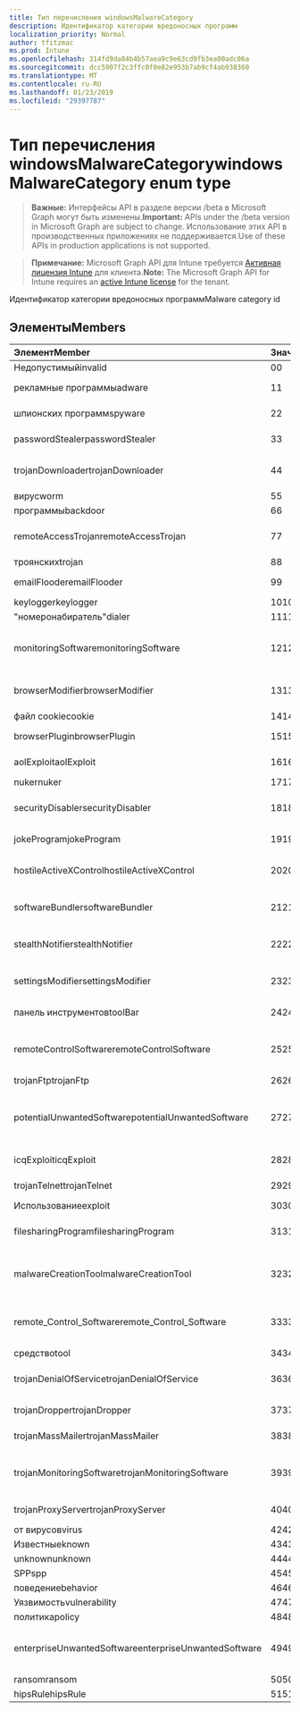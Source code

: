 ```yaml
---
title: Тип перечисления windowsMalwareCategory
description: Идентификатор категории вредоносных программ
localization_priority: Normal
author: tfitzmac
ms.prod: Intune
ms.openlocfilehash: 314fd9da84b4b57aea9c9e63cd9fb3ea00adc06a
ms.sourcegitcommit: dcc5907f2c3ffc0f0e82e953b7ab9cf4ab938360
ms.translationtype: MT
ms.contentlocale: ru-RU
ms.lasthandoff: 01/23/2019
ms.locfileid: "29397787"
---
```

# <a name="windowsmalwarecategory-enum-type"></a><span data-ttu-id="3c802-103">Тип перечисления windowsMalwareCategory</span><span class="sxs-lookup"><span data-stu-id="3c802-103">windowsMalwareCategory enum type</span></span>

> <span data-ttu-id="3c802-104">**Важные:** Интерфейсы API в разделе версии /beta в Microsoft Graph могут быть изменены.</span><span class="sxs-lookup"><span data-stu-id="3c802-104">**Important:** APIs under the /beta version in Microsoft Graph are subject to change.</span></span> <span data-ttu-id="3c802-105">Использование этих API в производственных приложениях не поддерживается.</span><span class="sxs-lookup"><span data-stu-id="3c802-105">Use of these APIs in production applications is not supported.</span></span>

> <span data-ttu-id="3c802-106">**Примечание:** Microsoft Graph API для Intune требуется [Активная лицензия Intune](https://go.microsoft.com/fwlink/?linkid=839381) для клиента.</span><span class="sxs-lookup"><span data-stu-id="3c802-106">**Note:** The Microsoft Graph API for Intune requires an [active Intune license](https://go.microsoft.com/fwlink/?linkid=839381) for the tenant.</span></span>

<span data-ttu-id="3c802-107">Идентификатор категории вредоносных программ</span><span class="sxs-lookup"><span data-stu-id="3c802-107">Malware category id</span></span>

## <a name="members"></a><span data-ttu-id="3c802-108">Элементы</span><span class="sxs-lookup"><span data-stu-id="3c802-108">Members</span></span>
|<span data-ttu-id="3c802-109">Элемент</span><span class="sxs-lookup"><span data-stu-id="3c802-109">Member</span></span>|<span data-ttu-id="3c802-110">Значение</span><span class="sxs-lookup"><span data-stu-id="3c802-110">Value</span></span>|<span data-ttu-id="3c802-111">Описание</span><span class="sxs-lookup"><span data-stu-id="3c802-111">Description</span></span>|
|:---|:---|:---|
|<span data-ttu-id="3c802-112">Недопустимый</span><span class="sxs-lookup"><span data-stu-id="3c802-112">invalid</span></span>|<span data-ttu-id="3c802-113">0</span><span class="sxs-lookup"><span data-stu-id="3c802-113">0</span></span>|<span data-ttu-id="3c802-114">Invalid</span><span class="sxs-lookup"><span data-stu-id="3c802-114">Invalid</span></span>|
|<span data-ttu-id="3c802-115">рекламные программы</span><span class="sxs-lookup"><span data-stu-id="3c802-115">adware</span></span>|<span data-ttu-id="3c802-116">1</span><span class="sxs-lookup"><span data-stu-id="3c802-116">1</span></span>|<span data-ttu-id="3c802-117">Рекламные программы</span><span class="sxs-lookup"><span data-stu-id="3c802-117">Adware</span></span>|
|<span data-ttu-id="3c802-118">шпионских программ</span><span class="sxs-lookup"><span data-stu-id="3c802-118">spyware</span></span>|<span data-ttu-id="3c802-119">2</span><span class="sxs-lookup"><span data-stu-id="3c802-119">2</span></span>|<span data-ttu-id="3c802-120">Шпионских программ</span><span class="sxs-lookup"><span data-stu-id="3c802-120">Spyware</span></span>|
|<span data-ttu-id="3c802-121">passwordStealer</span><span class="sxs-lookup"><span data-stu-id="3c802-121">passwordStealer</span></span>|<span data-ttu-id="3c802-122">3</span><span class="sxs-lookup"><span data-stu-id="3c802-122">3</span></span>|<span data-ttu-id="3c802-123">Средство кражи паролей</span><span class="sxs-lookup"><span data-stu-id="3c802-123">Password stealer</span></span>|
|<span data-ttu-id="3c802-124">trojanDownloader</span><span class="sxs-lookup"><span data-stu-id="3c802-124">trojanDownloader</span></span>|<span data-ttu-id="3c802-125">4</span><span class="sxs-lookup"><span data-stu-id="3c802-125">4</span></span>|<span data-ttu-id="3c802-126">Троянских загрузчика</span><span class="sxs-lookup"><span data-stu-id="3c802-126">Trojan downloader</span></span>|
|<span data-ttu-id="3c802-127">вирус</span><span class="sxs-lookup"><span data-stu-id="3c802-127">worm</span></span>|<span data-ttu-id="3c802-128">5</span><span class="sxs-lookup"><span data-stu-id="3c802-128">5</span></span>|<span data-ttu-id="3c802-129">Вирус</span><span class="sxs-lookup"><span data-stu-id="3c802-129">Worm</span></span>|
|<span data-ttu-id="3c802-130">программы</span><span class="sxs-lookup"><span data-stu-id="3c802-130">backdoor</span></span>|<span data-ttu-id="3c802-131">6</span><span class="sxs-lookup"><span data-stu-id="3c802-131">6</span></span>|<span data-ttu-id="3c802-132">Программы</span><span class="sxs-lookup"><span data-stu-id="3c802-132">Backdoor</span></span>|
|<span data-ttu-id="3c802-133">remoteAccessTrojan</span><span class="sxs-lookup"><span data-stu-id="3c802-133">remoteAccessTrojan</span></span>|<span data-ttu-id="3c802-134">7</span><span class="sxs-lookup"><span data-stu-id="3c802-134">7</span></span>|<span data-ttu-id="3c802-135">Удаленный доступ троянских</span><span class="sxs-lookup"><span data-stu-id="3c802-135">Remote access Trojan</span></span>|
|<span data-ttu-id="3c802-136">троянских</span><span class="sxs-lookup"><span data-stu-id="3c802-136">trojan</span></span>|<span data-ttu-id="3c802-137">8</span><span class="sxs-lookup"><span data-stu-id="3c802-137">8</span></span>|<span data-ttu-id="3c802-138">Троянских</span><span class="sxs-lookup"><span data-stu-id="3c802-138">Trojan</span></span>|
|<span data-ttu-id="3c802-139">emailFlooder</span><span class="sxs-lookup"><span data-stu-id="3c802-139">emailFlooder</span></span>|<span data-ttu-id="3c802-140">9</span><span class="sxs-lookup"><span data-stu-id="3c802-140">9</span></span>|<span data-ttu-id="3c802-141">Flooder электронной почты</span><span class="sxs-lookup"><span data-stu-id="3c802-141">Email flooder</span></span>|
|<span data-ttu-id="3c802-142">keylogger</span><span class="sxs-lookup"><span data-stu-id="3c802-142">keylogger</span></span>|<span data-ttu-id="3c802-143">10</span><span class="sxs-lookup"><span data-stu-id="3c802-143">10</span></span>|<span data-ttu-id="3c802-144">Keylogger</span><span class="sxs-lookup"><span data-stu-id="3c802-144">Keylogger</span></span>|
|<span data-ttu-id="3c802-145">"номеронабиратель"</span><span class="sxs-lookup"><span data-stu-id="3c802-145">dialer</span></span>|<span data-ttu-id="3c802-146">11</span><span class="sxs-lookup"><span data-stu-id="3c802-146">11</span></span>|<span data-ttu-id="3c802-147">"Номеронабиратель"</span><span class="sxs-lookup"><span data-stu-id="3c802-147">Dialer</span></span>|
|<span data-ttu-id="3c802-148">monitoringSoftware</span><span class="sxs-lookup"><span data-stu-id="3c802-148">monitoringSoftware</span></span>|<span data-ttu-id="3c802-149">12</span><span class="sxs-lookup"><span data-stu-id="3c802-149">12</span></span>|<span data-ttu-id="3c802-150">Мониторинг программного обеспечения</span><span class="sxs-lookup"><span data-stu-id="3c802-150">Monitoring software</span></span>|
|<span data-ttu-id="3c802-151">browserModifier</span><span class="sxs-lookup"><span data-stu-id="3c802-151">browserModifier</span></span>|<span data-ttu-id="3c802-152">13</span><span class="sxs-lookup"><span data-stu-id="3c802-152">13</span></span>|<span data-ttu-id="3c802-153">Модификатор обозревателя</span><span class="sxs-lookup"><span data-stu-id="3c802-153">Browser modifier</span></span>|
|<span data-ttu-id="3c802-154">файл cookie</span><span class="sxs-lookup"><span data-stu-id="3c802-154">cookie</span></span>|<span data-ttu-id="3c802-155">14</span><span class="sxs-lookup"><span data-stu-id="3c802-155">14</span></span>|<span data-ttu-id="3c802-156">Файл Cookie</span><span class="sxs-lookup"><span data-stu-id="3c802-156">Cookie</span></span>|
|<span data-ttu-id="3c802-157">browserPlugin</span><span class="sxs-lookup"><span data-stu-id="3c802-157">browserPlugin</span></span>|<span data-ttu-id="3c802-158">15</span><span class="sxs-lookup"><span data-stu-id="3c802-158">15</span></span>|<span data-ttu-id="3c802-159">Подключаемый модуль браузера</span><span class="sxs-lookup"><span data-stu-id="3c802-159">Browser plugin</span></span>|
|<span data-ttu-id="3c802-160">aolExploit</span><span class="sxs-lookup"><span data-stu-id="3c802-160">aolExploit</span></span>|<span data-ttu-id="3c802-161">16</span><span class="sxs-lookup"><span data-stu-id="3c802-161">16</span></span>|<span data-ttu-id="3c802-162">Использование AOL</span><span class="sxs-lookup"><span data-stu-id="3c802-162">AOL exploit</span></span>|
|<span data-ttu-id="3c802-163">nuker</span><span class="sxs-lookup"><span data-stu-id="3c802-163">nuker</span></span>|<span data-ttu-id="3c802-164">17</span><span class="sxs-lookup"><span data-stu-id="3c802-164">17</span></span>|<span data-ttu-id="3c802-165">Nuker</span><span class="sxs-lookup"><span data-stu-id="3c802-165">Nuker</span></span>|
|<span data-ttu-id="3c802-166">securityDisabler</span><span class="sxs-lookup"><span data-stu-id="3c802-166">securityDisabler</span></span>|<span data-ttu-id="3c802-167">18</span><span class="sxs-lookup"><span data-stu-id="3c802-167">18</span></span>|<span data-ttu-id="3c802-168">Вред для безопасности</span><span class="sxs-lookup"><span data-stu-id="3c802-168">Security disabler</span></span>|
|<span data-ttu-id="3c802-169">jokeProgram</span><span class="sxs-lookup"><span data-stu-id="3c802-169">jokeProgram</span></span>|<span data-ttu-id="3c802-170">19</span><span class="sxs-lookup"><span data-stu-id="3c802-170">19</span></span>|<span data-ttu-id="3c802-171">Программа-шутка</span><span class="sxs-lookup"><span data-stu-id="3c802-171">Joke program</span></span>|
|<span data-ttu-id="3c802-172">hostileActiveXControl</span><span class="sxs-lookup"><span data-stu-id="3c802-172">hostileActiveXControl</span></span>|<span data-ttu-id="3c802-173">20</span><span class="sxs-lookup"><span data-stu-id="3c802-173">20</span></span>|<span data-ttu-id="3c802-174">Опасных элементов ActiveX</span><span class="sxs-lookup"><span data-stu-id="3c802-174">Hostile ActiveX control</span></span>|
|<span data-ttu-id="3c802-175">softwareBundler</span><span class="sxs-lookup"><span data-stu-id="3c802-175">softwareBundler</span></span>|<span data-ttu-id="3c802-176">21</span><span class="sxs-lookup"><span data-stu-id="3c802-176">21</span></span>|<span data-ttu-id="3c802-177">Bundler программного обеспечения</span><span class="sxs-lookup"><span data-stu-id="3c802-177">Software bundler</span></span>|
|<span data-ttu-id="3c802-178">stealthNotifier</span><span class="sxs-lookup"><span data-stu-id="3c802-178">stealthNotifier</span></span>|<span data-ttu-id="3c802-179">22</span><span class="sxs-lookup"><span data-stu-id="3c802-179">22</span></span>|<span data-ttu-id="3c802-180">Скрытый модификатор</span><span class="sxs-lookup"><span data-stu-id="3c802-180">Stealth modifier</span></span>|
|<span data-ttu-id="3c802-181">settingsModifier</span><span class="sxs-lookup"><span data-stu-id="3c802-181">settingsModifier</span></span>|<span data-ttu-id="3c802-182">23</span><span class="sxs-lookup"><span data-stu-id="3c802-182">23</span></span>|<span data-ttu-id="3c802-183">Изменение параметров</span><span class="sxs-lookup"><span data-stu-id="3c802-183">Settings modifier</span></span>|
|<span data-ttu-id="3c802-184">панель инструментов</span><span class="sxs-lookup"><span data-stu-id="3c802-184">toolBar</span></span>|<span data-ttu-id="3c802-185">24</span><span class="sxs-lookup"><span data-stu-id="3c802-185">24</span></span>|<span data-ttu-id="3c802-186">Панель инструментов</span><span class="sxs-lookup"><span data-stu-id="3c802-186">Toolbar</span></span>|
|<span data-ttu-id="3c802-187">remoteControlSoftware</span><span class="sxs-lookup"><span data-stu-id="3c802-187">remoteControlSoftware</span></span>|<span data-ttu-id="3c802-188">25</span><span class="sxs-lookup"><span data-stu-id="3c802-188">25</span></span>|<span data-ttu-id="3c802-189">Программное обеспечение удаленного управления</span><span class="sxs-lookup"><span data-stu-id="3c802-189">Remote control software</span></span>|
|<span data-ttu-id="3c802-190">trojanFtp</span><span class="sxs-lookup"><span data-stu-id="3c802-190">trojanFtp</span></span>|<span data-ttu-id="3c802-191">26</span><span class="sxs-lookup"><span data-stu-id="3c802-191">26</span></span>|<span data-ttu-id="3c802-192">Троянских FTP</span><span class="sxs-lookup"><span data-stu-id="3c802-192">Trojan FTP</span></span>|
|<span data-ttu-id="3c802-193">potentialUnwantedSoftware</span><span class="sxs-lookup"><span data-stu-id="3c802-193">potentialUnwantedSoftware</span></span>|<span data-ttu-id="3c802-194">27</span><span class="sxs-lookup"><span data-stu-id="3c802-194">27</span></span>|<span data-ttu-id="3c802-195">Потенциальные нежелательного программного обеспечения</span><span class="sxs-lookup"><span data-stu-id="3c802-195">Potential unwanted software</span></span>|
|<span data-ttu-id="3c802-196">icqExploit</span><span class="sxs-lookup"><span data-stu-id="3c802-196">icqExploit</span></span>|<span data-ttu-id="3c802-197">28</span><span class="sxs-lookup"><span data-stu-id="3c802-197">28</span></span>|<span data-ttu-id="3c802-198">Использование ICQ</span><span class="sxs-lookup"><span data-stu-id="3c802-198">ICQ exploit</span></span>|
|<span data-ttu-id="3c802-199">trojanTelnet</span><span class="sxs-lookup"><span data-stu-id="3c802-199">trojanTelnet</span></span>|<span data-ttu-id="3c802-200">29</span><span class="sxs-lookup"><span data-stu-id="3c802-200">29</span></span>|<span data-ttu-id="3c802-201">Троянских telnet</span><span class="sxs-lookup"><span data-stu-id="3c802-201">Trojan telnet</span></span>|
|<span data-ttu-id="3c802-202">Использование</span><span class="sxs-lookup"><span data-stu-id="3c802-202">exploit</span></span>|<span data-ttu-id="3c802-203">30</span><span class="sxs-lookup"><span data-stu-id="3c802-203">30</span></span>|<span data-ttu-id="3c802-204">Использование</span><span class="sxs-lookup"><span data-stu-id="3c802-204">Exploit</span></span>|
|<span data-ttu-id="3c802-205">filesharingProgram</span><span class="sxs-lookup"><span data-stu-id="3c802-205">filesharingProgram</span></span>|<span data-ttu-id="3c802-206">31</span><span class="sxs-lookup"><span data-stu-id="3c802-206">31</span></span>|<span data-ttu-id="3c802-207">Программа обмена файлами</span><span class="sxs-lookup"><span data-stu-id="3c802-207">File sharing program</span></span>|
|<span data-ttu-id="3c802-208">malwareCreationTool</span><span class="sxs-lookup"><span data-stu-id="3c802-208">malwareCreationTool</span></span>|<span data-ttu-id="3c802-209">32</span><span class="sxs-lookup"><span data-stu-id="3c802-209">32</span></span>|<span data-ttu-id="3c802-210">Средство создания вредоносных программ</span><span class="sxs-lookup"><span data-stu-id="3c802-210">Malware creation tool</span></span>|
|<span data-ttu-id="3c802-211">remote_Control_Software</span><span class="sxs-lookup"><span data-stu-id="3c802-211">remote_Control_Software</span></span>|<span data-ttu-id="3c802-212">33</span><span class="sxs-lookup"><span data-stu-id="3c802-212">33</span></span>|<span data-ttu-id="3c802-213">Программное обеспечение удаленного управления</span><span class="sxs-lookup"><span data-stu-id="3c802-213">Remote control software</span></span>|
|<span data-ttu-id="3c802-214">средство</span><span class="sxs-lookup"><span data-stu-id="3c802-214">tool</span></span>|<span data-ttu-id="3c802-215">34</span><span class="sxs-lookup"><span data-stu-id="3c802-215">34</span></span>|<span data-ttu-id="3c802-216">Средство</span><span class="sxs-lookup"><span data-stu-id="3c802-216">Tool</span></span>|
|<span data-ttu-id="3c802-217">trojanDenialOfService</span><span class="sxs-lookup"><span data-stu-id="3c802-217">trojanDenialOfService</span></span>|<span data-ttu-id="3c802-218">36</span><span class="sxs-lookup"><span data-stu-id="3c802-218">36</span></span>|<span data-ttu-id="3c802-219">Троянских отказ в обслуживании</span><span class="sxs-lookup"><span data-stu-id="3c802-219">Trojan denial of service</span></span>|
|<span data-ttu-id="3c802-220">trojanDropper</span><span class="sxs-lookup"><span data-stu-id="3c802-220">trojanDropper</span></span>|<span data-ttu-id="3c802-221">37</span><span class="sxs-lookup"><span data-stu-id="3c802-221">37</span></span>|<span data-ttu-id="3c802-222">Загрузчик троянских</span><span class="sxs-lookup"><span data-stu-id="3c802-222">Trojan dropper</span></span>|
|<span data-ttu-id="3c802-223">trojanMassMailer</span><span class="sxs-lookup"><span data-stu-id="3c802-223">trojanMassMailer</span></span>|<span data-ttu-id="3c802-224">38</span><span class="sxs-lookup"><span data-stu-id="3c802-224">38</span></span>|<span data-ttu-id="3c802-225">Троянских рассылки</span><span class="sxs-lookup"><span data-stu-id="3c802-225">Trojan mass mailer</span></span>|
|<span data-ttu-id="3c802-226">trojanMonitoringSoftware</span><span class="sxs-lookup"><span data-stu-id="3c802-226">trojanMonitoringSoftware</span></span>|<span data-ttu-id="3c802-227">39</span><span class="sxs-lookup"><span data-stu-id="3c802-227">39</span></span>|<span data-ttu-id="3c802-228">Троянских мониторинга программного обеспечения</span><span class="sxs-lookup"><span data-stu-id="3c802-228">Trojan monitoring software</span></span>|
|<span data-ttu-id="3c802-229">trojanProxyServer</span><span class="sxs-lookup"><span data-stu-id="3c802-229">trojanProxyServer</span></span>|<span data-ttu-id="3c802-230">40</span><span class="sxs-lookup"><span data-stu-id="3c802-230">40</span></span>|<span data-ttu-id="3c802-231">Троянских прокси-сервера</span><span class="sxs-lookup"><span data-stu-id="3c802-231">Trojan proxy server</span></span>|
|<span data-ttu-id="3c802-232">от вирусов</span><span class="sxs-lookup"><span data-stu-id="3c802-232">virus</span></span>|<span data-ttu-id="3c802-233">42</span><span class="sxs-lookup"><span data-stu-id="3c802-233">42</span></span>|<span data-ttu-id="3c802-234">От вирусов</span><span class="sxs-lookup"><span data-stu-id="3c802-234">Virus</span></span>|
|<span data-ttu-id="3c802-235">Известные</span><span class="sxs-lookup"><span data-stu-id="3c802-235">known</span></span>|<span data-ttu-id="3c802-236">43</span><span class="sxs-lookup"><span data-stu-id="3c802-236">43</span></span>|<span data-ttu-id="3c802-237">Известные</span><span class="sxs-lookup"><span data-stu-id="3c802-237">Known</span></span>|
|<span data-ttu-id="3c802-238">unknown</span><span class="sxs-lookup"><span data-stu-id="3c802-238">unknown</span></span>|<span data-ttu-id="3c802-239">44</span><span class="sxs-lookup"><span data-stu-id="3c802-239">44</span></span>|<span data-ttu-id="3c802-240">Неизвестно</span><span class="sxs-lookup"><span data-stu-id="3c802-240">Unknown</span></span>|
|<span data-ttu-id="3c802-241">SPP</span><span class="sxs-lookup"><span data-stu-id="3c802-241">spp</span></span>|<span data-ttu-id="3c802-242">45</span><span class="sxs-lookup"><span data-stu-id="3c802-242">45</span></span>|<span data-ttu-id="3c802-243">SPP</span><span class="sxs-lookup"><span data-stu-id="3c802-243">SPP</span></span>|
|<span data-ttu-id="3c802-244">поведение</span><span class="sxs-lookup"><span data-stu-id="3c802-244">behavior</span></span>|<span data-ttu-id="3c802-245">46</span><span class="sxs-lookup"><span data-stu-id="3c802-245">46</span></span>|<span data-ttu-id="3c802-246">Поведение</span><span class="sxs-lookup"><span data-stu-id="3c802-246">Behavior</span></span>|
|<span data-ttu-id="3c802-247">Уязвимость</span><span class="sxs-lookup"><span data-stu-id="3c802-247">vulnerability</span></span>|<span data-ttu-id="3c802-248">47</span><span class="sxs-lookup"><span data-stu-id="3c802-248">47</span></span>|<span data-ttu-id="3c802-249">Уязвимость</span><span class="sxs-lookup"><span data-stu-id="3c802-249">Vulnerability</span></span>|
|<span data-ttu-id="3c802-250">политика</span><span class="sxs-lookup"><span data-stu-id="3c802-250">policy</span></span>|<span data-ttu-id="3c802-251">48</span><span class="sxs-lookup"><span data-stu-id="3c802-251">48</span></span>|<span data-ttu-id="3c802-252">Политика</span><span class="sxs-lookup"><span data-stu-id="3c802-252">Policy</span></span>|
|<span data-ttu-id="3c802-253">enterpriseUnwantedSoftware</span><span class="sxs-lookup"><span data-stu-id="3c802-253">enterpriseUnwantedSoftware</span></span>|<span data-ttu-id="3c802-254">49</span><span class="sxs-lookup"><span data-stu-id="3c802-254">49</span></span>|<span data-ttu-id="3c802-255">Enterprise нежелательного программного обеспечения</span><span class="sxs-lookup"><span data-stu-id="3c802-255">Enterprise Unwanted Software</span></span>|
|<span data-ttu-id="3c802-256">ransom</span><span class="sxs-lookup"><span data-stu-id="3c802-256">ransom</span></span>|<span data-ttu-id="3c802-257">50</span><span class="sxs-lookup"><span data-stu-id="3c802-257">50</span></span>|<span data-ttu-id="3c802-258">Ransom</span><span class="sxs-lookup"><span data-stu-id="3c802-258">Ransom</span></span>|
|<span data-ttu-id="3c802-259">hipsRule</span><span class="sxs-lookup"><span data-stu-id="3c802-259">hipsRule</span></span>|<span data-ttu-id="3c802-260">51</span><span class="sxs-lookup"><span data-stu-id="3c802-260">51</span></span>|<span data-ttu-id="3c802-261">Правила HIPS</span><span class="sxs-lookup"><span data-stu-id="3c802-261">HIPS Rule</span></span>|




